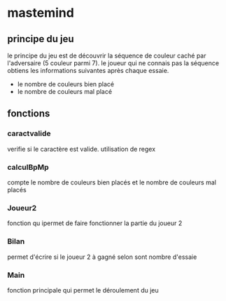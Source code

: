 # mastemind

## principe du jeu

le principe du jeu est de découvrir la séquence de couleur caché par l'adversaire (5 couleur parmi 7).
le joueur qui ne connais pas la séquence obtiens les informations suivantes après chaque essaie.

* le nombre de couleurs bien placé
* le nombre de couleurs mal placé

## fonctions
### caractvalide
verifie si le caractère est valide.
utilisation de regex

### calculBpMp
compte le nombre de couleurs bien placés et le nombre de couleurs mal placés
 
### Joueur2
fonction qu ipermet de faire fonctionner la partie du joueur 2

### Bilan
permet d'écrire si le joueur 2 à gagné selon sont nombre d'essaie

### Main 
fonction principale qui permet le déroulement du jeu

